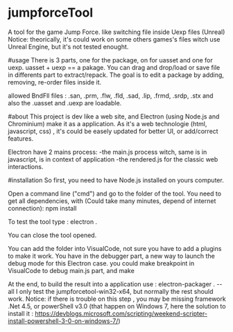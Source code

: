 # jumpforceTool
A tool for the game Jump Force. like switching file inside Uexp files (Unreal)
Notice: theorically, it's could work on some others games's files witch use Unreal Engine, but it's not tested enought. 

#usage
There is 3 parts, one for the package, on for uasset and one for uexp. uasset + uexp == a pakage.
You can drag and drop/load or save file in differents part to extract/repack. 
The goal is to edit a package by adding, removing, re-order files inside it. 

allowed BndFll files : .san, .prm, .flw, .fld, .sad, .lip, .frmd, .srdp, .stx
and also the .uasset and .uexp are loadable.


#about
This project is dev like a web site, and Electron (using Node.js and Chrominium) make it as a application.
As it's a web technologie (html, javascript, css) , it's could be easely updated for better UI, or add/correct features.

Electron have 2 mains process: 
-the main.js process witch, same is in javascript, is in context of application
-the rendered.js for the classic web interactions.


#installation
So first, you need to have Node.js installed on yours computer.

Open a command line ("cmd") and go to the folder of the tool. 
You need to get all dependencies, with (Could take many minutes, depend of internet connection): 
npm install

To test the tool type : 
electron .
  
You can close the tool opened.

You can add the folder into VisualCode, not sure you have to add a plugins to make it work.
You have in the debugger part, a new way to launch the debug mode for this Electron case. you could make breakpoint in VisualCode to debug main.js part, and make   


At the end, to build the result into a application use :
electron-packager . --all 
I only test the jumpforcetool-win32-x64, but normally the rest should work.
Notice: if there is trouble on this step , you may be missing framework .Net 4.5, or powerShell v3.0 (that happen on Windows 7, here the solution to install it : https://devblogs.microsoft.com/scripting/weekend-scripter-install-powershell-3-0-on-windows-7/)  


 

